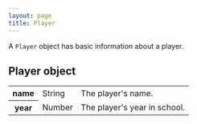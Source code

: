 ```yaml
---
layout: page
title: Player
---
```

A `Player` object has basic information about a player.

## Player object

<table class="fields"><tbody>
  <tr class="required">
    <th>name</th>
    <td class="type">String</td>
    <td>The player's name.</td>
  </tr>
  <tr class="optional">
    <th>year</th>
    <td class="type">Number</td>
    <td>The player's year in school.</td>
  </tr>
</tbody></table>
